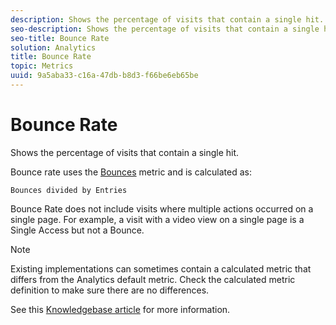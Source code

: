 ```yaml
---
description: Shows the percentage of visits that contain a single hit.
seo-description: Shows the percentage of visits that contain a single hit.
seo-title: Bounce Rate
solution: Analytics
title: Bounce Rate
topic: Metrics
uuid: 9a5aba33-c16a-47db-b8d3-f66be6eb65be
---
```


# Bounce Rate

Shows the percentage of visits that contain a single hit.

Bounce rate uses the [Bounces](../../../components/c-variables/c-metrics/metrics-bounces.md#concept_2A92D575504E4522B860AB44B0621593) metric and is calculated as:

`Bounces divided by Entries`

Bounce Rate does not include visits where multiple actions occurred on a single page. For example, a visit with a video view on a single page is a Single Access but not a Bounce. 

>[!NOTE]
>
>Existing implementations can sometimes contain a calculated metric that differs from the Analytics default metric. Check the calculated metric definition to make sure there are no differences.

See this [Knowledgebase article](https://marketing.adobe.com/resources/help/en_US/home/index.html#kb-analytics-comparing-bounces-and-single-access) for more information. 
